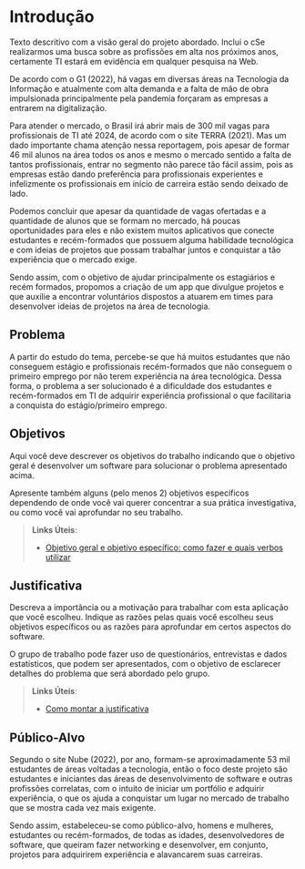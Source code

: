 # Introdução

Texto descritivo com a visão geral do projeto abordado. Inclui o cSe realizarmos uma busca sobre as profissões em alta nos próximos anos, certamente TI estará em evidência em qualquer pesquisa na Web. 

  

De acordo com o G1 (2022), há vagas em diversas áreas na Tecnologia da Informação e atualmente com alta demanda e a falta de mão de obra impulsionada principalmente pela pandemia forçaram as empresas a entrarem na digitalização.  

  

Para atender o mercado, o Brasil irá abrir mais de 300 mil vagas para profissionais de TI até 2024, de acordo com o site TERRA (2021). Mas um dado importante chama atenção nessa reportagem, pois apesar de formar 46 mil alunos na área todos os anos e mesmo o mercado sentido a falta de tantos profissionais, entrar no segmento não parece tão fácil assim, pois as empresas estão dando preferência para profissionais experientes e infelizmente os profissionais em início de carreira estão sendo deixado de lado. 

  

Podemos concluir que apesar da quantidade de vagas ofertadas e a quantidade de alunos que se formam no mercado, há poucas oportunidades para eles e não existem muitos aplicativos que conecte estudantes e recém-formados que possuem alguma habilidade tecnológica e com ideias de projetos que possam trabalhar juntos e conquistar a tão experiência que o mercado exige.  

  

Sendo assim, com o objetivo de ajudar principalmente os estagiários e recém formados, propomos a criação de um app que divulgue projetos e que auxilie a encontrar voluntários dispostos a atuarem em times para desenvolver ideias de projetos na área de tecnologia. 

## Problema

A partir do estudo do tema, percebe-se que há muitos estudantes que não conseguem estágio e profissionais recém-formados que não conseguem o primeiro emprego por não terem experiência na área tecnológica. Dessa forma, o problema a ser solucionado é a dificuldade dos estudantes e recém-formados em TI de adquirir experiência profissional o que facilitaria a conquista do estágio/primeiro emprego. 

## Objetivos

Aqui você deve descrever os objetivos do trabalho indicando que o objetivo geral é desenvolver um software para solucionar o problema apresentado acima. 

Apresente também alguns (pelo menos 2) objetivos específicos dependendo de onde você vai querer concentrar a sua prática investigativa, ou como você vai aprofundar no seu trabalho.
 
> **Links Úteis**:
> - [Objetivo geral e objetivo específico: como fazer e quais verbos utilizar](https://blog.mettzer.com/diferenca-entre-objetivo-geral-e-objetivo-especifico/)

## Justificativa

Descreva a importância ou a motivação para trabalhar com esta aplicação que você escolheu. Indique as razões pelas quais você escolheu seus objetivos específicos ou as razões para aprofundar em certos aspectos do software.

O grupo de trabalho pode fazer uso de questionários, entrevistas e dados estatísticos, que podem ser apresentados, com o objetivo de esclarecer detalhes do problema que será abordado pelo grupo.

> **Links Úteis**:
> - [Como montar a justificativa](https://guiadamonografia.com.br/como-montar-justificativa-do-tcc/)

## Público-Alvo

Segundo o site Nube (2022), por ano, formam-se aproximadamente 53 mil estudantes de áreas voltadas a tecnologia, então o foco deste projeto são estudantes e iniciantes das áreas de desenvolvimento de software e outras profissões correlatas, com o intuito de iniciar um portfólio e adquirir experiência, o que os ajuda a conquistar um lugar no mercado de trabalho que se mostra cada vez mais exigente. 

Sendo assim, estabeleceu-se como público-alvo, homens e mulheres, estudantes ou recém-formados, de todas as idades, desenvolvedores de software, que queiram fazer networking e desenvolver, em conjunto, projetos para adquirirem experiência e alavancarem suas carreiras. 
